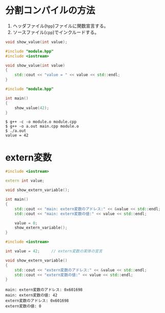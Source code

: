 # 分割コンパイルの方法
1. ヘッダファイル(`hpp`)ファイルに関数宣言する。
2. ソースファイル(`cpp`)でインクルードする。

```cpp:module.hpp
void show_value(int value);
```

```cpp:module.cpp
#include "module.hpp"
#include <iostream>

void show_value(int value)
{
    std::cout << "value = " << value << std::endl;
}
```

```cpp:main.cpp
#include "module.hpp"

int main()
{
    show_value(42);
}
```

```
$ g++ -c -o module.o module.cpp
$ g++ -o a.out main.cpp module.o
$ ./a.out
value = 42
```


# extern変数
```cpp:main.cpp
#include <iostream>

extern int value;

void show_extern_variable();

int main()
{
    std::cout << "main: extern変数のアドレス:" << &value << std::endl;
    std::cout << "main: extern変数の値:" << value << std::endl;

    value = 0;
    show_extern_variable();
}
```


```cpp:variable.cpp
#include <iostream>

int value = 42;     // extern変数の実体の宣言

void show_extern_variable()
{
    std::cout << "extern変数のアドレス:" << &value << std::endl;
    std::cout << "extern変数の値:" << value << std::endl; 
}
```

```
main: extern変数のアドレス: 0x601698
main: extern変数の値: 42
extern変数のアドレス: 0x601698
extern変数の値: 0
```
